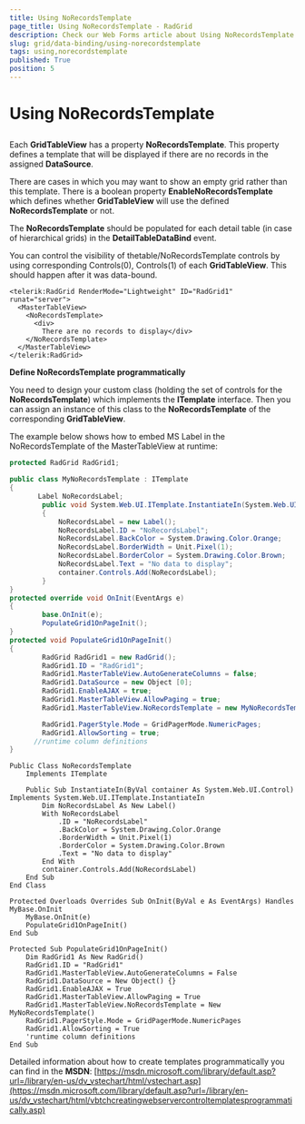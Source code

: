 ```yaml
---
title: Using NoRecordsTemplate
page_title: Using NoRecordsTemplate - RadGrid
description: Check our Web Forms article about Using NoRecordsTemplate.
slug: grid/data-binding/using-norecordstemplate
tags: using,norecordstemplate
published: True
position: 5
---
```


# Using NoRecordsTemplate



## 

Each **GridTableView** has a property **NoRecordsTemplate**. This property defines a template that will be displayed if there are no records in the assigned **DataSource**.

There are cases in which you may want to show an empty grid rather than this template. There is a boolean property **EnableNoRecordsTemplate** which defines whether **GridTableView** will use the defined **NoRecordsTemplate** or not.

The **NoRecordsTemplate** should be populated for each detail table (in case of hierarchical grids) in the **DetailTableDataBind** event.

You can control the visibility of thetable/NoRecordsTemplate controls by using corresponding Controls(0), Controls(1) of each **GridTableView**. This should happen after it was data-bound.

````ASP.NET
<telerik:RadGrid RenderMode="Lightweight" ID="RadGrid1" runat="server">
  <MasterTableView>
    <NoRecordsTemplate>
      <div>
        There are no records to display</div>
    </NoRecordsTemplate>
  </MasterTableView>
</telerik:RadGrid>
````



**Define NoRecordsTemplate programmatically**

You need to design your custom class (holding the set of controls for the **NoRecordsTemplate**) which implements the **ITemplate** interface. Then you can assign an instance of this class to the **NoRecordsTemplate** of the corresponding **GridTableView**.

The example below shows how to embed MS Label in the NoRecordsTemplate of the MasterTableView at runtime:



````C#	
protected RadGrid RadGrid1;

public class MyNoRecordsTemplate : ITemplate
{
       Label NoRecordsLabel;
        public void System.Web.UI.ITemplate.InstantiateIn(System.Web.UI.Control container)
        {
            NoRecordsLabel = new Label();
            NoRecordsLabel.ID = "NoRecordsLabel";
            NoRecordsLabel.BackColor = System.Drawing.Color.Orange;
            NoRecordsLabel.BorderWidth = Unit.Pixel(1);
            NoRecordsLabel.BorderColor = System.Drawing.Color.Brown;
            NoRecordsLabel.Text = "No data to display";
            container.Controls.Add(NoRecordsLabel);
        }
}
protected override void OnInit(EventArgs e)
{
        base.OnInit(e);
        PopulateGrid1OnPageInit();
}
protected void PopulateGrid1OnPageInit()
{
        RadGrid RadGrid1 = new RadGrid();
        RadGrid1.ID = "RadGrid1";
        RadGrid1.MasterTableView.AutoGenerateColumns = false;
        RadGrid1.DataSource = new Object [0];
        RadGrid1.EnableAJAX = true;
        RadGrid1.MasterTableView.AllowPaging = true;
        RadGrid1.MasterTableView.NoRecordsTemplate = new MyNoRecordsTemplate();

        RadGrid1.PagerStyle.Mode = GridPagerMode.NumericPages;
        RadGrid1.AllowSorting = true;
      //runtime column definitions
}       
````
````VB
Public Class NoRecordsTemplate
    Implements ITemplate

    Public Sub InstantiateIn(ByVal container As System.Web.UI.Control) Implements System.Web.UI.ITemplate.InstantiateIn
        Dim NoRecordsLabel As New Label()
        With NoRecordsLabel
            .ID = "NoRecordsLabel"
            .BackColor = System.Drawing.Color.Orange
            .BorderWidth = Unit.Pixel(1)
            .BorderColor = System.Drawing.Color.Brown
            .Text = "No data to display"
        End With
        container.Controls.Add(NoRecordsLabel)
    End Sub
End Class

Protected Overloads Overrides Sub OnInit(ByVal e As EventArgs) Handles MyBase.OnInit
    MyBase.OnInit(e)
    PopulateGrid1OnPageInit()
End Sub

Protected Sub PopulateGrid1OnPageInit()
    Dim RadGrid1 As New RadGrid()
    RadGrid1.ID = "RadGrid1"
    RadGrid1.MasterTableView.AutoGenerateColumns = False
    RadGrid1.DataSource = New Object() {}
    RadGrid1.EnableAJAX = True
    RadGrid1.MasterTableView.AllowPaging = True
    RadGrid1.MasterTableView.NoRecordsTemplate = New MyNoRecordsTemplate()
    RadGrid1.PagerStyle.Mode = GridPagerMode.NumericPages
    RadGrid1.AllowSorting = True
    'runtime column definitions
End Sub
````


Detailed information about how to create templates programmatically you can find in the **MSDN**: [https://msdn.microsoft.com/library/default.asp?url=/library/en-us/dv_vstechart/html/vstechart.asp](https://msdn.microsoft.com/library/default.asp?url=/library/en-us/dv_vstechart/html/vbtchcreatingwebservercontroltemplatesprogrammatically.asp)
